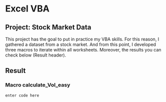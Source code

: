 # Excel VBA

## Project: Stock Market Data

This project has the goal to put in practice my VBA skills. For this reason, I gathered a dataset from a stock market. And from this point, I developed three macros to iterate within all worksheets. Moreover, the results you can check below (Result header).

## Result
### Macro calculate_Vol_easy

    enter code here
